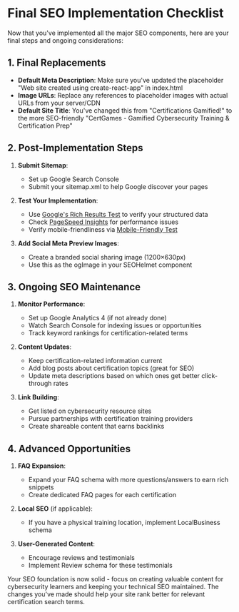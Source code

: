 # Final SEO Implementation Checklist

Now that you've implemented all the major SEO components, here are your final steps and ongoing considerations:

## 1. Final Replacements

- **Default Meta Description**: Make sure you've updated the placeholder "Web site created using create-react-app" in index.html
- **Image URLs**: Replace any references to placeholder images with actual URLs from your server/CDN
- **Default Site Title**: You've changed this from "Certifications Gamified!" to the more SEO-friendly "CertGames - Gamified Cybersecurity Training & Certification Prep"

## 2. Post-Implementation Steps

1. **Submit Sitemap**: 
   - Set up Google Search Console
   - Submit your sitemap.xml to help Google discover your pages

2. **Test Your Implementation**:
   - Use [Google's Rich Results Test](https://search.google.com/test/rich-results) to verify your structured data
   - Check [PageSpeed Insights](https://pagespeed.web.dev/) for performance issues
   - Verify mobile-friendliness via [Mobile-Friendly Test](https://search.google.com/test/mobile-friendly)

3. **Add Social Meta Preview Images**:
   - Create a branded social sharing image (1200×630px)
   - Use this as the ogImage in your SEOHelmet component

## 3. Ongoing SEO Maintenance

1. **Monitor Performance**:
   - Set up Google Analytics 4 (if not already done)
   - Watch Search Console for indexing issues or opportunities
   - Track keyword rankings for certification-related terms

2. **Content Updates**:
   - Keep certification-related information current
   - Add blog posts about certification topics (great for SEO)
   - Update meta descriptions based on which ones get better click-through rates

3. **Link Building**:
   - Get listed on cybersecurity resource sites
   - Pursue partnerships with certification training providers
   - Create shareable content that earns backlinks

## 4. Advanced Opportunities

1. **FAQ Expansion**:
   - Expand your FAQ schema with more questions/answers to earn rich snippets
   - Create dedicated FAQ pages for each certification

2. **Local SEO** (if applicable):
   - If you have a physical training location, implement LocalBusiness schema

3. **User-Generated Content**:
   - Encourage reviews and testimonials
   - Implement Review schema for these testimonials

Your SEO foundation is now solid - focus on creating valuable content for cybersecurity learners and keeping your technical SEO maintained. The changes you've made should help your site rank better for relevant certification search terms.
